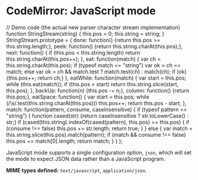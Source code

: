 CodeMirror: JavaScript mode
===========================

// Demo code (the actual new parser character stream implementation) function StringStream(string) { this.pos = 0; this.string = string; } StringStream.prototype = { done: function() {return this.pos &gt;= this.string.length;}, peek: function() {return this.string.charAt(this.pos);}, next: function() { if (this.pos &lt; this.string.length) return this.string.charAt(this.pos++); }, eat: function(match) { var ch = this.string.charAt(this.pos); if (typeof match == "string") var ok = ch == match; else var ok = ch && match.test ? match.test(ch) : match(ch); if (ok) {this.pos++; return ch;} }, eatWhile: function(match) { var start = this.pos; while (this.eat(match)); if (this.pos &gt; start) return this.string.slice(start, this.pos); }, backUp: function(n) {this.pos -= n;}, column: function() {return this.pos;}, eatSpace: function() { var start = this.pos; while (/\\s/.test(this.string.charAt(this.pos))) this.pos++; return this.pos - start; }, match: function(pattern, consume, caseInsensitive) { if (typeof pattern == "string") { function cased(str) {return caseInsensitive ? str.toLowerCase() : str;} if (cased(this.string).indexOf(cased(pattern), this.pos) == this.pos) { if (consume !== false) this.pos += str.length; return true; } } else { var match = this.string.slice(this.pos).match(pattern); if (match && consume !== false) this.pos += match\[0\].length; return match; } } };

JavaScript mode supports a single configuration option, `json`, which will set the mode to expect JSON data rather than a JavaScript program.

**MIME types defined:** `text/javascript`, `application/json`.
